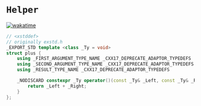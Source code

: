 # `Helper`

[![wakatime](https://wakatime.com/badge/user/f89598ea-6723-481b-a51b-6323e54a3c5c/project/911ba89d-f587-4c4b-a161-9ebc246f2b34.svg)][wakatime_project_status]


[wakatime_project_status]: https://wakatime.com/badge/user/f89598ea-6723-481b-a51b-6323e54a3c5c/project/911ba89d-f587-4c4b-a161-9ebc246f2b34

```cpp
// <xstddef>
// originally exstd.h
_EXPORT_STD template <class _Ty = void>
struct plus {
    using _FIRST_ARGUMENT_TYPE_NAME _CXX17_DEPRECATE_ADAPTOR_TYPEDEFS  = _Ty;
    using _SECOND_ARGUMENT_TYPE_NAME _CXX17_DEPRECATE_ADAPTOR_TYPEDEFS = _Ty;
    using _RESULT_TYPE_NAME _CXX17_DEPRECATE_ADAPTOR_TYPEDEFS          = _Ty;

    _NODISCARD constexpr _Ty operator()(const _Ty& _Left, const _Ty& _Right) const {
        return _Left + _Right;
    }
};
```
